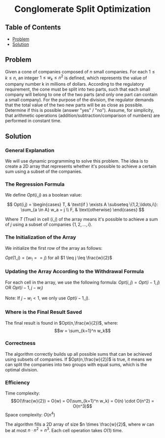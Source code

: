 <div align="center">

# Conglomerate Split Optimization

</div>

## Table of Contents
- [Problem](#problem)
- [Solution](#solution)

## Problem

Given a cone of companies composed of $n$ small companies. For each $1 \leq k \leq n$, an integer $1 \leq w_k \leq n^2$ is defined, which represents the value of company number k in millions of dollars. According to the regulatory requirement, the cone must be split into two parts, such that each small company will belong to one of the two parts (and only one part can contain a small company). For the purpose of the division, the regulator demands that the total value of the two new parts will be as close as possible. Determine if this is possible (answer "yes" / "no"). Assume, for simplicity, that arithmetic operations (addition/subtraction/comparison of numbers) are performed in constant time.

## Solution

### General Explanation
We will use dynamic programming to solve this problem. The idea is to create a 2D array that represents whether it's possible to achieve a certain sum using a subset of the companies.

### The Regression Formula
We define $Opt(i,j)$ as a boolean value:

$$
Opt(i,j) = \begin{cases}
T, & \text{if } \exists A \subseteq \{1,2,\ldots,i\}: \sum_{a \in A} w_a = j \\
F, & \text{otherwise}
\end{cases}
$$

Where $T$ (True) in cell $(i,j)$ of the array means it's possible to achieve a sum of $j$ using a subset of companies $\{1,2,\ldots,i\}$.

### The Initialization of the Array
We initialize the first row of the array as follows:

$Opt(1,j) = (w_1 == j)$ for all $1 \leq j \leq \frac{w}{2}$

### Updating the Array According to the Withdrawal Formula
For each cell in the array, we use the following formula:
$Opt(i,j) = Opt(i-1,j) \text{ OR } Opt(i-1,j-w_i)$

Note: If $j - w_i < 1$, we only use $Opt(i-1,j)$.

### Where is the Final Result Saved
The final result is found in $Opt(n,\frac{w}{2})$, 
where:
$$w = \sum_{k=1}^n w_k$$

### Correctness
The algorithm correctly builds up all possible sums that can be achieved using subsets of companies. If $Opt(n,\frac{w}{2})$ is true, it means we can split the companies into two groups with equal sums, which is the optimal division.

### Efficiency
Time complexity: $$O(\frac{w}{2}) = O(w) = O(\sum_{k=1}^n w_k) = O(n) \cdot O(n^2) = O(n^3)$$
Space complexity: $O(n^4)$

The algorithm fills a 2D array of size $n \times \frac{w}{2}$, where $w$ can be at most $n \cdot n^2 = n^3$. Each cell operation takes $O(1)$ time.
